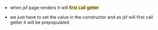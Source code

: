 - when jsf page renders it will <mark style="background: #FFF3A3A6;">first call getter </mark>

- we just have to set the value in the constructor and as jsf will first call getter it will be prepopulated 